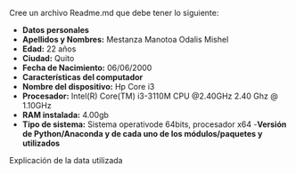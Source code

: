 Cree un archivo Readme.md que debe tener lo siguiente:
- **Datos personales**
- **Apellidos y Nombres:** Mestanza Manotoa Odalis Mishel
- **Edad:** 22 años
- **Ciudad:** Quito
- **Fecha de Nacimiento:** 06/06/2000
- **Características del computador**
- **Nombre del dispositivo:** Hp Core i3
- **Procesador:** Intel(R) Core(TM) i3-3110M CPU @2.40GHz 2.40 Ghz @ 1.10GHz
- **RAM instalada:** 4.00gb
- **Tipo de sistema:** Sistema operativode 64bits, procesador x64
-**Versión de Python/Anaconda y de cada uno de los módulos/paquetes y utilizados**

Explicación de la data utilizada
